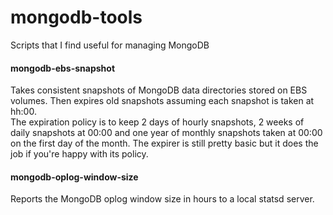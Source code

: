 # mongodb-tools
Scripts that I find useful for managing MongoDB

#### mongodb-ebs-snapshot

Takes consistent snapshots of MongoDB data directories stored on EBS volumes.
Then expires old snapshots assuming each snapshot is taken at hh:00.<br />
The expiration policy is to keep 2 days of hourly snapshots, 2 weeks of daily
snapshots at 00:00 and one year of monthly snapshots taken at 00:00 on the
first day of the month.
The expirer is still pretty basic but it does the job if you're happy with its policy.

#### mongodb-oplog-window-size

Reports the MongoDB oplog window size in hours to a local statsd server.
